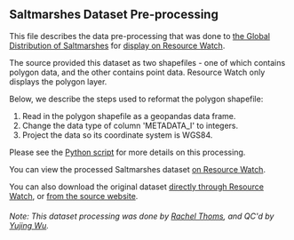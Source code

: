 ## Saltmarshes Dataset Pre-processing
This file describes the data pre-processing that was done to [the Global Distribution of Saltmarshes](https://data.unep-wcmc.org/datasets/43%20(v.6)) for [display on Resource Watch](https://resourcewatch.org/data/explore/API-CODE).

The source provided this dataset as two shapefiles - one of which contains polygon data, and the other contains point data. Resource Watch only displays the polygon layer.

Below, we describe the steps used to reformat the polygon shapefile:
1. Read in the polygon shapefile as a geopandas data frame.
2. Change the data type of column 'METADATA_I' to integers.
3. Project the data so its coordinate system is WGS84.

Please see the [Python script](https://github.com/resource-watch/data-pre-processing/blob/master/wat_069_rw0_saltmarshes/wat_069_rw0_saltmarshes_processing.py) for more details on this processing.

You can view the processed Saltmarshes dataset [on Resource Watch](https://resourcewatch.org/data/explore/API-CODE).

You can also download the original dataset [directly through Resource Watch](http://wri-public-data.s3.amazonaws.com/resourcewatch/wat_069_rw0_saltmarshes.zip), or [from the source website](https://data.unep-wcmc.org/datasets/43%20(v.6)).

###### Note: This dataset processing was done by [Rachel Thoms](https://www.wri.org/profile/rachel-thoms), and QC'd by [Yujing Wu](https://www.wri.org/profile/yujing-wu).
